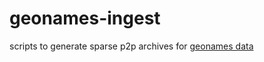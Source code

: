 # geonames-ingest

scripts to generate sparse p2p archives for [geonames data](https://download.geonames.org/export/dump/)

